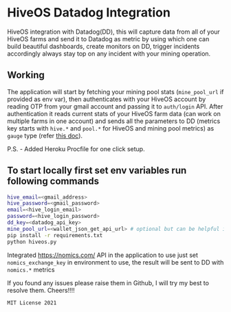 # HiveOS Datadog Integration

HiveOS integration with Datadog(DD), this will capture data from all of your HiveOS farms and send it to Datadog as metric by using which one can build beautiful dashboards, create monitors on DD, trigger incidents accordingly always stay top on any incident with your mining operation.

## Working

The application will start by fetching your mining pool stats (`mine_pool_url` if provided as env var), then authenticates with your HiveOS account by reading OTP from your gmail account and passing it to `auth/login` API. After authentication it reads current stats of your HiveOS farm data (can work on multiple farms in one account) and sends all the parameters to DD (metrics key starts with `hive.*` and `pool.*` for HiveOS and mining pool metrics) as `gauge` type (refer [this doc](https://docs.datadoghq.com/metrics/types/?tab=gauge)).

P.S. - Added Heroku Procfile for one click setup.

## To start locally first set env variables run following commands

```bash
hive_email=<gmail_address>
hive_password=<gmail_password>
email=<hive_login_email>
password=<hive_login_password>
dd_key=<datadog_api_key>
mine_pool_url=<wallet_json_get_api_url> # optional but can be helpful if one wants to calculate their earnings in DD
pip install -r requirements.txt
python hiveos.py
```

Integrated https://nomics.com/ API in the application to use just set `nomics_exchange_key` in environment to use, the result will be sent to DD with `nomics.*` metrics

If you found any issues please raise them in Github, I will try my best to resolve them. Cheers!!!!  

`MIT License 2021`
